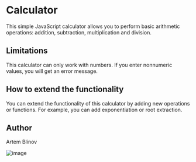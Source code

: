 # Calculator
This simple JavaScript calculator allows you to perform basic arithmetic operations: addition, subtraction, multiplication and division.

## Limitations
This calculator can only work with numbers. If you enter nonnumeric values, you will get an error message.

## How to extend the functionality
You can extend the functionality of this calculator by adding new operations or functions. For example, you can add exponentiation or root extraction.

## Author
Artem Blinov

![image](https://github.com/blinovartem04/Calculator/assets/101421711/5989c852-ab00-45ae-b75b-2a79d27183d6)


